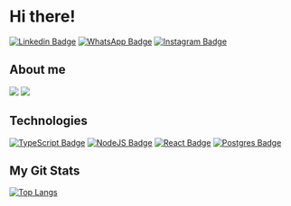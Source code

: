 # Hi there! 

[![Linkedin Badge](https://img.shields.io/badge/Linkedin%20-%23007ACC.svg?&style=flat&logo=linkedin&logoColor=white&color=0A66C2)](https://www.linkedin.com/in/brunomello-xd)
[![WhatsApp Badge](https://img.shields.io/badge/WhatsApp%20-%23007ACC.svg?&style=flat&logo=whatsapp&logoColor=white&color=25D366)](https://api.whatsapp.com/send?phone=5519997119007)
[![Instagram Badge](https://img.shields.io/badge/Instagram%20-%23007ACC.svg?&style=flat&logo=instagram&logoColor=white&color=E4405F)](https://www.instagram.com/brunomello_o/)

## About me
![](https://img.shields.io/badge/OS-Linux-informational?style=flat&logo=linux&logoColor=white&color=FCC624)
![](https://img.shields.io/badge/Editor-VSCode-informational?style=flat&logo=VisualStudioCode&logoColor=white&color=007ACC)
<br />
## Technologies

[![TypeScript Badge](https://img.shields.io/badge/TypeScript%20-%23007ACC.svg?&style=flat&logo=typescript&logoColor=white)](https://www.typescriptlang.org/)
[![NodeJS Badge](https://img.shields.io/badge/Node.js%20-%2343853D.svg?&style=flat&logo=node.js&logoColor=white)](https://nodejs.org/en/)
[![React Badge](https://img.shields.io/badge/React%20-%2320232a.svg?&style=flat&logo=react&logoColor=%2361DAFB)](https://reactjs.org/)
[![Postgres Badge](https://img.shields.io/badge/PostgreSQL-316192?style=for-the-badge&style=flat&logo=postgresql&logoColor=white)](https://www.postgresql.org/)

## My Git Stats
[![Top Langs](https://github-readme-stats.vercel.app/api/top-langs/?username=Brunomello-xD&hide=java,html,tex&title_color=ffffff&text_color=c9cacc&icon_color=2bbc8a&bg_color=1d1f21&langs_count=3)](https://github.com/anuraghazra/github-readme-stats)
